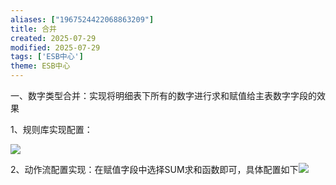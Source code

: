 ```yaml
---
aliases: ["1967524422068863209"]
title: 合并
created: 2025-07-29
modified: 2025-07-29
tags: ['ESB中心']
theme: ESB中心
---
```


一、数字类型合并：实现将明细表下所有的数字进行求和赋值给主表数字字段的效果

1、规则库实现配置：

![](https://myhelpdoc.oss-cn-heyuan.aliyuncs.com/mdimages/c43e72981513bc02170409863f414835.jpg)

2、动作流配置实现：在赋值字段中选择SUM求和函数即可，具体配置如下![](https://myhelpdoc.oss-cn-heyuan.aliyuncs.com/mdimages/e10674dc1d20d04b65283b6da15b00f3.jpg)

